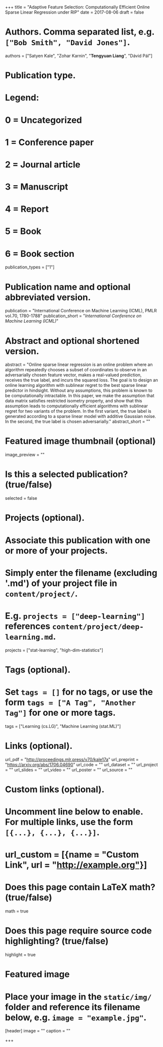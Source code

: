 +++
title = "Adaptive Feature Selection: Computationally Efficient Online Sparse Linear Regression under RIP"
date = 2017-08-06
draft = false

# Authors. Comma separated list, e.g. `["Bob Smith", "David Jones"]`.
authors = ["Satyen Kale", "Zohar Karnin", "**Tengyuan Liang**", "Dávid Pál"]

# Publication type.
# Legend:
# 0 = Uncategorized
# 1 = Conference paper
# 2 = Journal article
# 3 = Manuscript
# 4 = Report
# 5 = Book
# 6 = Book section
publication_types = ["1"]

# Publication name and optional abbreviated version.
publication = "International Conference on Machine Learning (ICML), PMLR vol.70, 1780-1788"
publication_short = "*International Conference on Machine Learning (ICML)*"

# Abstract and optional shortened version.
abstract = "Online sparse linear regression is an online problem where an algorithm repeatedly chooses a subset of coordinates to observe in an adversarially chosen feature vector, makes a real-valued prediction, receives the true label, and incurs the squared loss. The goal is to design an online learning algorithm with sublinear regret to the best sparse linear predictor in hindsight. Without any assumptions, this problem is known to be computationally intractable. In this paper, we make the assumption that data matrix satisfies restricted isometry property, and show that this assumption leads to computationally efficient algorithms with sublinear regret for two variants of the problem. In the first variant, the true label is generated according to a sparse linear model with additive Gaussian noise. In the second, the true label is chosen adversarially."
abstract_short = ""

# Featured image thumbnail (optional)
image_preview = ""

# Is this a selected publication? (true/false)
selected = false

# Projects (optional).
#   Associate this publication with one or more of your projects.
#   Simply enter the filename (excluding '.md') of your project file in `content/project/`.
#   E.g. `projects = ["deep-learning"]` references `content/project/deep-learning.md`.
projects = ["stat-learning", "high-dim-statistics"]

# Tags (optional).
#   Set `tags = []` for no tags, or use the form `tags = ["A Tag", "Another Tag"]` for one or more tags.
tags = ["Learning (cs.LG)", "Machine Learning (stat.ML)"]

# Links (optional).
url_pdf = "http://proceedings.mlr.press/v70/kale17a"
url_preprint = "https://arxiv.org/abs/1706.04690"
url_code = ""
url_dataset = ""
url_project = ""
url_slides = ""
url_video = ""
url_poster = ""
url_source = ""

# Custom links (optional).
#   Uncomment line below to enable. For multiple links, use the form `[{...}, {...}, {...}]`.
# url_custom = [{name = "Custom Link", url = "http://example.org"}]

# Does this page contain LaTeX math? (true/false)
math = true

# Does this page require source code highlighting? (true/false)
highlight = true

# Featured image
# Place your image in the `static/img/` folder and reference its filename below, e.g. `image = "example.jpg"`.
[header]
image = ""
caption = ""

+++
